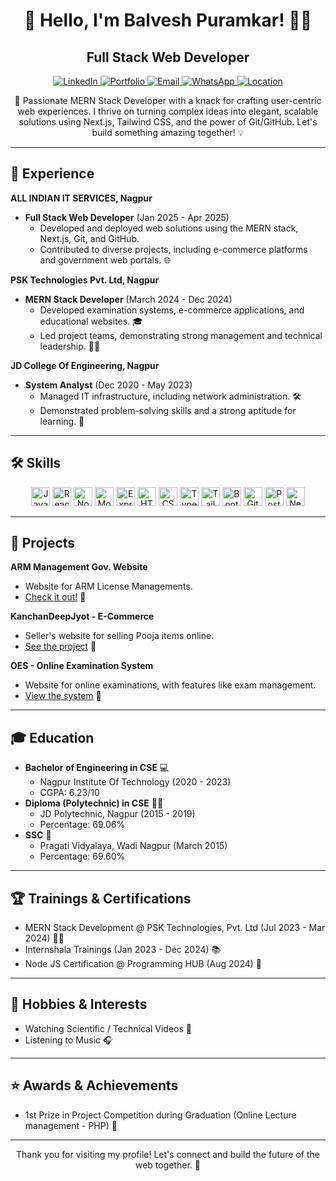 <div align="center">
    <h1>👋 Hello, I'm Balvesh Puramkar! 👨‍💻</h1>
    <h2>Full Stack Web Developer</h2>
    <p>
        <a href="https://linkedin.com/in/balvesh" target="_blank">
            <img src="https://img.shields.io/badge/LinkedIn-0077B5?style=for-the-badge&logo=linkedin&logoColor=white" alt="LinkedIn">
        </a>
        <a href="https://balvesh.web.app" target="_blank">
            <img src="https://img.shields.io/badge/Portfolio-000000?style=for-the-badge&logo=globe&logoColor=white" alt="Portfolio">
        </a>
        <a href="mailto:developer.balvesh@gmail.com">
            <img src="https://img.shields.io/badge/Email-D14836?style=for-the-badge&logo=gmail&logoColor=white" alt="Email">
        </a>
        <a href="https://wa.me/918208940419" target="_blank">
            <img src="https://img.shields.io/badge/Phone-%2B91%2082089%2040419-green?style=for-the-badge&logo=whatsapp&logoColor=white" alt="WhatsApp">
        </a>
        <a href="https://www.google.com/maps/place/Nagpur,+Maharashtra/@21.1458,79.0882,11z" target="_blank">
            <img src="https://img.shields.io/badge/Location-Nagpur,%20Maharashtra-blue?style=for-the-badge&logo=location&logoColor=white" alt="Location">
        </a>
    </p>
</div>

<p align="center">
    🚀 Passionate MERN Stack Developer with a knack for crafting user-centric web experiences. I thrive on turning complex ideas into elegant, scalable solutions using Next.js, Tailwind CSS, and the power of Git/GitHub. Let's build something amazing together! 💡
</p>

---

## 💼 Experience

**ALL INDIAN IT SERVICES, Nagpur**
* **Full Stack Web Developer** (Jan 2025 - Apr 2025)
    * Developed and deployed web solutions using the MERN stack, Next.js, Git, and GitHub.
    * Contributed to diverse projects, including e-commerce platforms and government web portals. 🌐

**PSK Technologies Pvt. Ltd, Nagpur**
* **MERN Stack Developer** (March 2024 - Dec 2024)
    * Developed examination systems, e-commerce applications, and educational websites. 🎓
    * Led project teams, demonstrating strong management and technical leadership. 👨‍💼

**JD College Of Engineering, Nagpur**
* **System Analyst** (Dec 2020 - May 2023)
    * Managed IT infrastructure, including network administration. 🛠️
    * Demonstrated problem-solving skills and a strong aptitude for learning. 🧠

---

## 🛠️ Skills

<p align="center">
    <img src="https://upload.wikimedia.org/wikipedia/commons/9/99/Unofficial_JavaScript_logo_2.svg" alt="JavaScript" width="30" height="30"/>
    <img src="https://upload.wikimedia.org/wikipedia/commons/a/a7/React-icon.svg" alt="React" width="30" height="30"/>
    <img src="https://cdn.iconscout.com/icon/free/png-256/free-nodejs-logo-icon-download-in-svg-png-gif-file-formats--brand-development-tools-pack-logos-icons-226034.png" alt="Node.js" width="30" height="30"/>
    <img src="https://cdn.iconscout.com/icon/free/png-512/free-mongodb-logo-icon-download-in-svg-png-gif-file-formats--wordmark-programming-langugae-freebies-pack-logos-icons-1175138.png" alt="MongoDB" width="30" height="30"/>
    <img src="https://www.peanutsquare.com/wp-content/uploads/2024/04/Express.png" alt="Express.js" width="30" height="30"/>
    <img src="https://upload.wikimedia.org/wikipedia/commons/6/61/HTML5_logo_and_wordmark.svg" alt="HTML5" width="30" height="30"/>
    <img src="https://upload.wikimedia.org/wikipedia/commons/d/d5/CSS3_logo_and_wordmark.svg" alt="CSS3" width="30" height="30"/>
    <img src="https://upload.wikimedia.org/wikipedia/commons/4/4c/Typescript_logo_2020.svg" alt="TypeScript" width="30" height="30"/>
    <img src="https://encrypted-tbn0.gstatic.com/images?q=tbn:ANd9GcTSDKn3vA2YUbXzN0ZC3gALWJ08gJN-Drl15w&s" alt="Tailwind CSS" width="30" height="30"/>
    <img src="https://getbootstrap.com/docs/5.3/assets/brand/bootstrap-logo-white.svg" alt="Bootstrap" width="30" height="30"/>
    <img src="https://git-scm.com/images/logos/downloads/Git-Icon-1788C.svg" alt="Git" width="30" height="30"/>
    <img src="https://www.vectorlogo.zone/logos/getpostman/getpostman-icon.svg" alt="Postman" width="30" height="30"/>
    <img src="https://upload.wikimedia.org/wikipedia/commons/8/8e/Nextjs-logo.svg" alt="Next.js" width="30" height="30"/>
</p>

---

## 🚀 Projects

**ARM Management Gov. Website**
* Website for ARM License Managements.
* [Check it out!](https://armslicensechanda.in) 🔗

**KanchanDeepJyot - E-Commerce**
* Seller's website for selling Pooja items online.
* [See the project](https://kanchandeep.allindianitservices.com) 🛒

**OES - Online Examination System**
* Website for online examinations, with features like exam management.
* [View the system](https://oesbalvesh.onrender.com) 📝

---

## 🎓 Education

* **Bachelor of Engineering in CSE** 💻
    * Nagpur Institute Of Technology (2020 - 2023)
    * CGPA: 6.23/10
* **Diploma (Polytechnic) in CSE** 👨‍🎓
    * JD Polytechnic, Nagpur (2015 - 2019)
    * Percentage: 69.06%
* **SSC** 🏫
    * Pragati Vidyalaya, Wadi Nagpur (March 2015)
    * Percentage: 69.60%

---

## 🏆 Trainings & Certifications

* MERN Stack Development @ PSK Technologies, Pvt. Ltd (Jul 2023 - Mar 2024) 👨‍💻
* Internshala Trainings (Jan 2023 - Dec 2024) 📚
* Node JS Certification @ Programming HUB (Aug 2024) 📜

---

## 🎉 Hobbies & Interests

* Watching Scientific / Technical Videos 🔭
* Listening to Music 🎧

---

## ⭐ Awards & Achievements

* 1st Prize in Project Competition during Graduation (Online Lecture management - PHP) 🥇

---

<p align="center">
    Thank you for visiting my profile! Let's connect and build the future of the web together. 🚀
</p>
